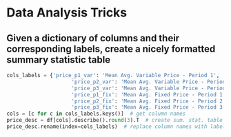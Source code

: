 # Data Analysis Tricks

## Given a dictionary of columns and their corresponding labels, create a nicely formatted summary statistic table
```python
cols_labels = {'price_p1_var': 'Mean Avg. Variable Price - Period 1', 
                     'price_p2_var': 'Mean Avg. Variable Price - Period 2',
                     'price_p3_var': 'Mean Avg. Variable Price - Period 3', 
                     'price_p1_fix': 'Mean Avg. Fixed Price - Period 1',
                     'price_p2_fix': 'Mean Avg. Fixed Price - Period 2', 
                     'price_p3_fix': 'Mean Avg. Fixed Price - Period 3'}
cols = [c for c in cols_labels.keys()]  # get column names
price_desc = df[cols].describe().round(3).T  # create sum. stat. table
price_desc.rename(index=cols_labels)  # replace column names with labels
```
